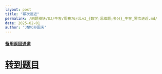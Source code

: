 ```yaml
---
layout: post
title: "幂次进近"
permalink: /刷题模块/OJ/牛客/周赛76/div3_{数学;思维题;多分}_牛客_幂次进近.md/
date: 2025-02-01
author: "JNMC孙国庆"
---
```


#### [备用返回通道](../../README.md)
# [转到题目](https://ac.nowcoder.com/acm/contest/99990/E)